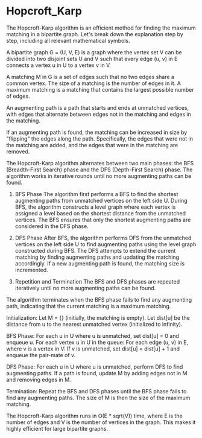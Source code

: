 # Hopcroft_Karp


The Hopcroft-Karp algorithm is an efficient method for finding the maximum matching in a bipartite graph. Let's break down the explanation step by step, including all relevant mathematical symbols.


A bipartite graph G = (U, V, E) is a graph where the vertex set V can be divided into two disjoint sets U and V such that every edge (u, v) in E connects a vertex u in U to a vertex v in V.

A matching M in G is a set of edges such that no two edges share a common vertex. The size of a matching is the number of edges in it. A maximum matching is a matching that contains the largest possible number of edges.

An augmenting path is a path that starts and ends at unmatched vertices, with edges that alternate between edges not in the matching and edges in the matching.

If an augmenting path is found, the matching can be increased in size by "flipping" the edges along the path. Specifically, the edges that were not in the matching are added, and the edges that were in the matching are removed.


The Hopcroft-Karp algorithm alternates between two main phases: the BFS (Breadth-First Search) phase and the DFS (Depth-First Search) phase. The algorithm works in iterative rounds until no more augmenting paths can be found.

1. BFS Phase
The algorithm first performs a BFS to find the shortest augmenting paths from unmatched vertices on the left side U.
During BFS, the algorithm constructs a level graph where each vertex is assigned a level based on the shortest distance from the unmatched vertices.
The BFS ensures that only the shortest augmenting paths are considered in the DFS phase.

2. DFS Phase
After BFS, the algorithm performs DFS from the unmatched vertices on the left side U to find augmenting paths using the level graph constructed during BFS.
The DFS attempts to extend the current matching by finding augmenting paths and updating the matching accordingly.
If a new augmenting path is found, the matching size is incremented.

3. Repetition and Termination
The BFS and DFS phases are repeated iteratively until no more augmenting paths can be found.

The algorithm terminates when the BFS phase fails to find any augmenting path, indicating that the current matching is a maximum matching.


Initialization:
Let M = {} (initially, the matching is empty).
Let dist[u] be the distance from u to the nearest unmatched vertex (initialized to infinity).

BFS Phase:
For each u in U where u is unmatched, set dist[u] = 0 and enqueue u.
For each vertex u in U in the queue:
For each edge (u, v) in E, where v is a vertex in V:
If v is unmatched, set dist[u] = dist[u] + 1 and enqueue the pair-mate of v.

DFS Phase:
For each u in U where u is unmatched, perform DFS to find augmenting paths.
If a path is found, update M by adding edges not in M and removing edges in M.

Termination:
Repeat the BFS and DFS phases until the BFS phase fails to find any augmenting paths.
The size of M is then the size of the maximum matching.


The Hopcroft-Karp algorithm runs in O(E * sqrt(V)) time, where E is the number of edges and V is the number of vertices in the graph. This makes it highly efficient for large bipartite graphs.

